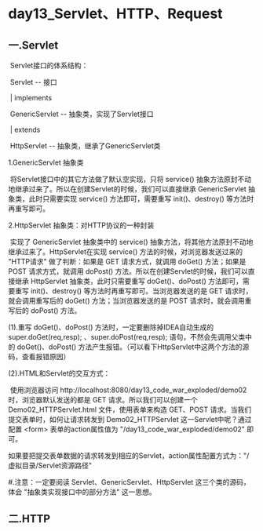 # day13_Servlet、HTTP、Request



## 一.Servlet

​	Servlet接口的体系结构：

​												Servlet			-- 接口

​												| implements

​												GenericServlet 	-- 抽象类，实现了Servlet接口

​												| extends

​												HttpServlet		-- 抽象类，继承了GenericServlet类

1.GenericServlet 抽象类

​	将Servlet接口中的其它方法做了默认空实现，只将 service() 抽象方法原封不动地继承过来了。所以在创建Servlet的时候，我们可以直接继承 GenericServlet 抽象类，此时只需要实现 service() 方法即可，需要重写 init()、destroy() 等方法时再重写即可。

2.HttpServlet 抽象类：对HTTP协议的一种封装

​	实现了 GenericServlet 抽象类中的 service() 抽象方法，将其他方法原封不动地继承过来了。HttpServlet在实现 service() 方法的时候，对浏览器发送过来的 "HTTP请求" 做了判断：如果是 GET 请求方式，就调用 doGet() 方法；如果是 POST 请求方式，就调用 doPost() 方法。所以在创建Servlet的时候，我们可以直接继承 HttpServlet 抽象类，此时只需要重写 doGet()、doPost() 方法即可，需要重写 init()、destroy() 等方法时再重写即可。当浏览器发送的是 GET 请求时，就会调用重写后的 doGet() 方法；当浏览器发送的是 POST 请求时，就会调用重写后的 doPost() 方法。

(1).重写 doGet()、doPost() 方法时，一定要删除掉IDEA自动生成的 super.doGet(req,resp); 、super.doPost(req,resp); 语句，不然会先调用父类中的  doGet()、doPost() 方法产生报错。（可以看下HttpServlet中这两个方法的源码，查看报错原因）

(2).HTML和Servlet的交互方式：

​	使用浏览器访问 http://localhost:8080/day13_code_war_exploded/demo02 时，浏览器默认发送的都是 GET 请求。所以我们可以创建一个 Demo02_HTTPServlet.html 文件，使用表单来构造 GET、POST 请求。当我们提交表单时，如何让请求转发到 Demo02_HTTPServlet 这一Servlet中呢？通过配置 \<form> 表单的action属性值为 "/day13_code_war_exploded/demo02" 即可。

​	如果要把提交表单数据的请求转发到相应的Servlet，action属性配置方式为："/虚拟目录/Servlet资源路径"

#.注意：一定要阅读 Servlet、GenericServlet、HttpServlet 这三个类的源码，体会 "抽象类实现接口中的部分方法" 这一思想。



## 二.HTTP
